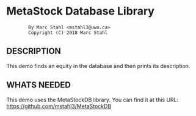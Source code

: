 # MetaStock Database Library

```text
        By Marc Stahl <mstahl3@uwo.ca>
        Copyright (C) 2018 Marc Stahl
```

## DESCRIPTION
This demo finds an equity in the database and then prints its description.

## WHATS NEEDED
This demo uses the MetaStockDB library. You can find it at this URL: https://github.com/mstahl3/MetaStockDB

